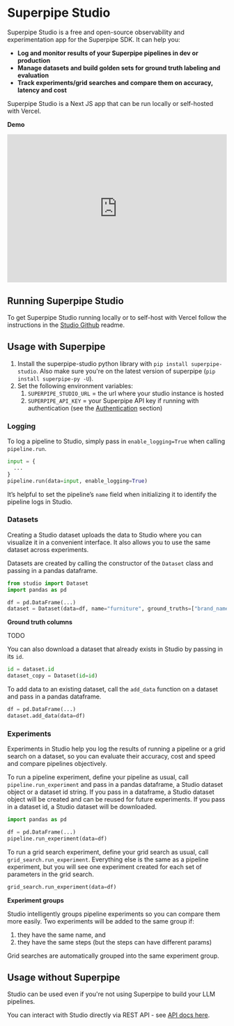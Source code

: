 # Superpipe Studio

Superpipe Studio is a free and open-source observability and experimentation app for the Superpipe SDK. It can help you:

- **Log and monitor results of your Superpipe pipelines in dev or production**
- **Manage datasets and build golden sets for ground truth labeling and evaluation**
- **Track experiments/grid searches and compare them on accuracy, latency and cost**

Superpipe Studio is a Next JS app that can be run locally or self-hosted with Vercel.

**Demo**

<div style="position: relative; padding-bottom: 67.5%; height: 0;"><iframe src="https://www.loom.com/embed/fba6211c77204f35a70a50090d1e7001?sid=8f228e4c-27be-4dfa-a6ec-8befa6a55f54" frameborder="0" webkitallowfullscreen mozallowfullscreen allowfullscreen style="position: absolute; top: 0; left: 0; width: 100%; height: 100%;"></iframe></div>

## Running Superpipe Studio

To get Superpipe Studio running locally or to self-host with Vercel follow the instructions in the [Studio Github](https://github.com/villagecomputing/studio) readme.

## Usage with Superpipe

1. Install the superpipe-studio python library with `pip install superpipe-studio`. Also make sure you're on the latest version of superpipe (`pip install superpipe-py -U`).
2. Set the following environment variables:
   1. `SUPERPIPE_STUDIO_URL` = the url where your studio instance is hosted
   2. `SUPERPIPE_API_KEY` = your Superpipe API key if running with authentication (see the [Authentication](https://github.com/villagecomputing/studio) section)

### Logging

To log a pipeline to Studio, simply pass in `enable_logging=True` when calling `pipeline.run`.

```python
input = {
  ...
}
pipeline.run(data=input, enable_logging=True)
```

It’s helpful to set the pipeline’s `name` field when initializing it to identify the pipeline logs in Studio.

### Datasets

Creating a Studio dataset uploads the data to Studio where you can visualize it in a convenient interface. It also allows you to use the same dataset across experiments.

Datasets are created by calling the constructor of the `Dataset` class and passing in a pandas dataframe.

```python
from studio import Dataset
import pandas as pd

df = pd.DataFrame(...)
dataset = Dataset(data=df, name="furniture", ground_truths=["brand_name"])
```

**Ground truth columns**

TODO

You can also download a dataset that already exists in Studio by passing in its `id`.

```python
id = dataset.id
dataset_copy = Dataset(id=id)
```

To add data to an existing dataset, call the `add_data` function on a dataset and pass in a pandas dataframe.

```python
df = pd.DataFrame(...)
dataset.add_data(data=df)
```

### Experiments

Experiments in Studio help you log the results of running a pipeline or a grid search on a dataset, so you can evaluate their accuracy, cost and speed and compare pipelines objectively.

To run a pipeline experiment, define your pipeline as usual, call `pipeline.run_experiment` and pass in a pandas dataframe, a Studio dataset object or a dataset id string. If you pass in a dataframe, a Studio dataset object will be created and can be reused for future experiments. If you pass in a dataset id, a Studio dataset will be downloaded.

```python
import pandas as pd

df = pd.DataFrame(...)
pipeline.run_experiment(data=df)
```

To run a grid search experiment, define your grid search as usual, call `grid_search.run_experiment`. Everything else is the same as a pipeline experiment, but you will see one experiment created for each set of parameters in the grid search.

```python
grid_search.run_experiment(data=df)
```

**Experiment groups**

Studio intelligently groups pipeline experiments so you can compare them more easily. Two experiments will be added to the same group if:

1. they have the same name, and
2. they have the same steps (but the steps can have different params)

Grid searches are automatically grouped into the same experiment group.

## Usage without Superpipe

Studio can be used even if you're not using Superpipe to build your LLM pipelines.

You can interact with Studio directly via REST API - see [API docs here](https://superpipe.vercel.app/api-doc).
